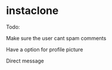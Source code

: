 # instaclone

Todo:

Make sure the user cant spam comments

Have a option for profile picture

Direct message
